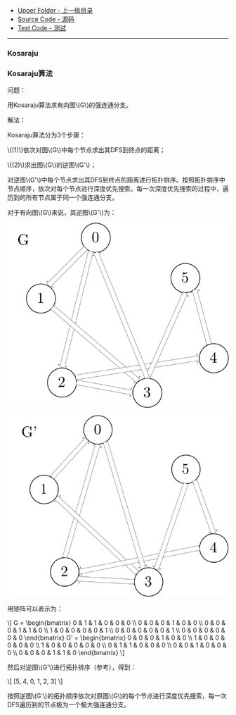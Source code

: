 * [Upper Folder - 上一级目录](../../)
* [Source Code - 源码](https://github.com/zhaochenyou/Way-to-Algorithm/blob/master/src/GraphTheory/Connectivity/Kosaraju.hpp)
* [Test Code - 测试](https://github.com/zhaochenyou/Way-to-Algorithm/blob/master/src/GraphTheory/Connectivity/Kosaraju.cpp)

--------

### Kosaraju
### Kosaraju算法
<div>
问题：
<p id="i">用Kosaraju算法求有向图\(G\)的强连通分支。 </p>
解法：
<p id="i">Kosaraju算法分为3个步骤：</p>
<p id="i">\((1)\)依次对图\(G\)中每个节点求出其DFS到终点的距离；
<p id="i">\((2)\)求出图\(G\)的逆图\(G'\)；
<p id="i">对逆图\(G'\)中每个节点求出其DFS到终点的距离进行拓扑排序。按照拓扑排序中节点顺序，依次对每个节点进行深度优先搜索。每一次深度优先搜索的过程中，遍历到的所有节点属于同一个强连通分支。 </p>
<p id="i">对于有向图\(G\)来说，其逆图\(G'\)为：</p>
<p id="c"><img src="../res/Kosaraju1.svg" /></p>
<p id="c"><img src="../res/Kosaraju2.svg" /></p>
<p id="i">用矩阵可以表示为：</p>
\[
G =
\begin{bmatrix}
0 & 1 & 1 & 0 & 0 & 0 \\
0 & 0 & 0 & 1 & 0 & 0 \\
0 & 0 & 0 & 1 & 1 & 0 \\
1 & 0 & 0 & 0 & 0 & 1 \\
0 & 0 & 0 & 0 & 0 & 1 \\
0 & 0 & 0 & 0 & 0 & 0
\end{bmatrix}
G' =
\begin{bmatrix}
0 & 0 & 0 & 1 & 0 & 0 \\
1 & 0 & 0 & 0 & 0 & 0 \\
1 & 0 & 0 & 0 & 0 & 0 \\
0 & 1 & 1 & 0 & 0 & 0 \\
0 & 0 & 1 & 0 & 0 & 0 \\
0 & 0 & 0 & 1 & 1 & 0
\end{bmatrix}
\]
<p id="i">然后对逆图\(G'\)进行拓扑排序（参考<Topological Sort>），得到：</p>
\[ [5, 4, 0, 1, 2, 3] \]
<p id="i">按照逆图\(G'\)的拓扑顺序依次对原图\(G\)的每个节点进行深度优先搜索，每一次DFS遍历到的节点极为一个极大强连通分支。</p>

</div>

